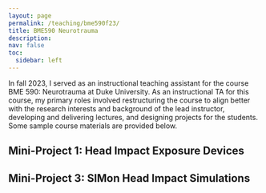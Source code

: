 ```yaml
---
layout: page
permalink: /teaching/bme590f23/
title: BME590 Neurotrauma
description: 
nav: false
toc:
  sidebar: left
---
```


In fall 2023, I served as an instructional teaching assistant for the course BME 590: Neurotrauma at Duke University. As an instructional TA for this course, my primary roles involved restructuring the course to align better with the research interests and background of the lead instructor, developing and delivering lectures, and designing projects for the students. Some sample course materials are provided below.

## Mini-Project 1: Head Impact Exposure Devices
<div class="embed-responsive embed-responsive-16by9">
  <object class="embed-responsive-item" data="{{ 'BME590_Neurotrauma_Instrumentation_Project_FALL2023.pdf' | prepend: 'assets/pdf/' | relative_url}}" allowfullscreen></object>
</div>

## Mini-Project 3: SIMon Head Impact Simulations

<div class="embed-responsive embed-responsive-16by9">
  <object class="embed-responsive-item" data="{{ 'BME590_Neurotrauma_SIMon_Simulation_Project_FALL2023.pdf' | prepend: 'assets/pdf/' | relative_url}}" allowfullscreen></object>
</div>

